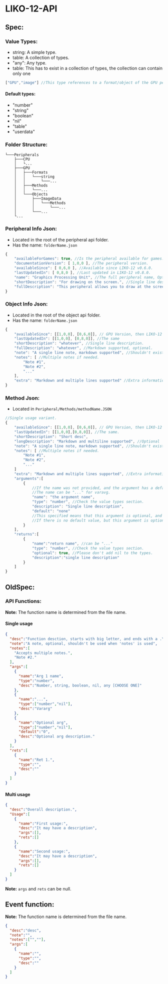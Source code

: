 # LIKO-12-API

## Spec:

### Value Types:
* string: A simple type.
* table: A collection of types.
* "any": Any type.
* table: This has to exist in a collection of types, the collection can contain only one

```js
["GPU","image"] //This type references to a format/object of the GPU peripheral, with the name "image"
```

#### Default types:

* "number"
* "string"
* "boolean"
* "nil"
* "table"
* "userdata"

### Folder Structure:

```
└───Peripherals
    ├───CPU
	│	└...
    ├───GPU
    │   ├───Formats
    │   │   └───string
	│   │	    └───...
    │   ├───Methods
	│   │   └───...
    │   └───Objects
    │       ├───ImageData
    │       │   └───Methods
	│	 	│		└───...
	│	 	└───...
	└...
```

### Peripheral Info Json:

* Located in the root of the peripheral api folder.
* Has the name: `folderName.json`

```js
{
	"availableForGames": true, //Is the peripheral available for games.
	"documentationVersion": [ 1,0,0 ], //The peripheral version.
	"availableSince": [ 0,6,0 ], //Available since LIKO-12 v0.6.0.
	"lastUpdatedIn": [ 0,8,0 ], //Last updated in LIKO-12 v0.8.0.
	"name": "Graphics Processing Unit", //The full peripheral name, Optional.
	"shortDescription": "For drawing on the screen.", //Single line description.
	"fullDescription": "This peripheral allows you to draw at the screen\nwith much more advanced api." //Markdown supported, optional.
}
```

### Object Info Json:

* Located in the root of the object api folder.
* Has the name: `folderName.json`

```js
{
	"availableSince": [[1,0,0], [0,6,0]], // GPU Version, then LIKO-12 Version
	"lastUpdatedIn": [[1,0,0], [0,8,0]], //The same
	"shortDescription": "whatever", //Single line description.
	"fullDescription": "whatever", //Markdown supported, optional.
	"note": "A single line note, markdown supported", //Shouldn't exist if "notes" exists.
	"notes": [ //Multiple notes if needed.
		"Note #1",
		"Note #2",
		"..."
	],
	"extra": "Markdown and multiple lines supported" //Extra information, (Optional).
}
```

### Method Json:

* Located in `Peripheral/Methods/methodName.JSON`

```js
//Single usage variant.
{
	"availableSince": [[1,0,0], [0,6,0]], // GPU Version, then LIKO-12 Version
	"lastUpdatedIn": [[1,0,0],[0,8,0]], //The same.
	"shortDescription": "Short desc",
	"longDescription": "Markdown and multiline supported", //Optional
	"note": "A single line note, markdown supported", //Shouldn't exist if "notes" exists.
	"notes": [ //Multiple notes if needed.
		"Note #1",
		"Note #2",
		"..."
	]
	"extra": "Markdown and multiple lines supported", //Extra information, (Optional).
	"arguments":[
		{
			//If the name was not provided, and the argument has a default value, then it's a constant value.
			//The name can be "..." for varavg.
			"name": "the argument name",
			"type": "number", //Check the value types section.
			"description": "Single line description",
			"default": "none"
			//This specified means that this argument is optional, and so do not specify "nil" in the supported types.
			//If there is no default value, but this argument is optional, then specify "default": "nil".
		}
	],
	"returns":[
		{
			"name":"return name", //can be "..."
			"type": "number", //Check the value types section.
			"optional": true, //Please don't add nil to the types.
			"description":"single line description"
		}
	]
}
```

## OldSpec:

### API Functions:

**Note:** The function name is determined from the file name.

#### Single usage

```json
{
  "desc":"Function desction, starts with big letter, and ends with a .\n\nLonger description",
  "note":"A note, optional, shouldn't be used when 'notes' is used",
  "notes":[
    "Accepts multiple notes.",
    "Note #2."
  ],
  "args":[
    {
      "name":"Arg 1 name",
      "type":"number",
      "desc":"Number, string, boolean, nil, any [CHOOSE ONE]"
    },
    {
      "name":"...",
      "type":["number","nil"],
      "desc":"Vararg"
    },
    {
      "name":"Optional arg",
      "type":["number","nil"],
      "default":"0",
      "desc":"Optional arg description."
    }
  ],
  "rets":[
    {
      "name":"Ret 1.",
      "type":"",
      "desc":""
    }
  ]
}
```

#### Multi usage

```json
{
  "desc":"Overall description.",
  "Usage":[
    {
      "name":"First usage:",
      "desc":"It may have a description",
      "args":[],
      "rets":[]
    },
    {
      "name":"Second usage:",
      "desc":"It may have a description",
      "args":[],
      "rets":[]
    }
  ]
}
```

**Note:** `args` and `rets` can be null.

## Event function:

**Note:** The function name is determined from the file name.

```json
{
  "desc":"desc",
  "note":"",
  "notes":["",""],
  "args":[
    {
      "name":"",
      "type":"",
      "desc":""
    }
  ]
}
```
